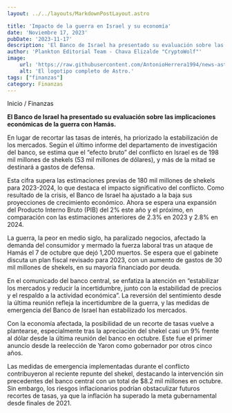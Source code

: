 ```yaml
---
layout: ../../layouts/MarkdownPostLayout.astro

title: 'Impacto de la guerra en Israel y su economía'
date: 'Noviembre 17, 2023'
pubDate: '2023-11-17'
description: 'El Banco de Israel ha presentado su evaluación sobre las implicaciones económicas de la guerra con Hamás.'
author: 'Plankton Editorial Team - Chava Elizalde "CryptoWolf"'
image:
    url: 'https://raw.githubusercontent.com/AntonioHerrera1994/news-astro/master/src/assets/finanzas/finanzas3.webp'
    alt: 'El logotipo completo de Astro.'
tags: ["finanzas"]
category: Finanzas
---
```

<span><a href="/" style="text-decoration:none;color:#0F1416">Inicio</a> / <a href="/finanzas" style="text-decoration:none;color:#0F1416">Finanzas</a></span>


<p style="font-weight: bold;">El Banco de Israel ha presentado su evaluación sobre las implicaciones económicas de la guerra con Hamás. </p>

En lugar de recortar las tasas de interés, ha priorizado la estabilización de los mercados. Según el último informe del departamento de investigación del banco, se estima que el “efecto bruto” del conflicto en Israel es de 198 mil millones de shekels (53 mil millones de dólares), y más de la mitad se destinará a gastos de defensa.

Esta cifra supera las estimaciones previas de 180 mil millones de shekels para 2023-2024, lo que destaca el impacto significativo del conflicto. Como resultado de la crisis, el Banco de Israel ha ajustado a la baja sus proyecciones de crecimiento económico. Ahora se espera una expansión del Producto Interno Bruto (PIB) del 2% este año y el próximo, en comparación con las estimaciones anteriores de 2.3% en 2023 y 2.8% en 2024.

La guerra, la peor en medio siglo, ha paralizado negocios, afectado la demanda del consumidor y mermado la fuerza laboral tras un ataque de Hamás el 7 de octubre que dejó 1,200 muertos. Se espera que el gabinete discuta un plan fiscal revisado para 2023, con un aumento de gastos de 30 mil millones de shekels, en su mayoría financiado por deuda.

En el comunicado del banco central, se enfatiza la atención en “estabilizar los mercados y reducir la incertidumbre, junto con la estabilidad de precios y el respaldo a la actividad económica”. La reversión del sentimiento desde la última reunión refleja la incertidumbre de la guerra, y las medidas de emergencia del Banco de Israel han estabilizado los mercados.

Con la economía afectada, la posibilidad de un recorte de tasas vuelve a plantearse, especialmente tras la apreciación del shekel casi un 9% frente al dólar desde la última reunión del banco en octubre. Este fue el primer anuncio desde la reelección de Yaron como gobernador por otros cinco años.

Las medidas de emergencia implementadas durante el conflicto contribuyeron al reciente repunte del shekel, destacando la intervención sin precedentes del banco central con un total de $8.2 mil millones en octubre. Sin embargo, los riesgos inflacionarios podrían obstaculizar futuros recortes de tasas, ya que la inflación ha superado la meta gubernamental desde finales de 2021.
